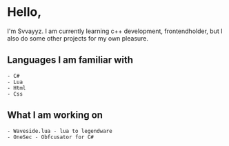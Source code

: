 # Hello,
I'm Svvayyz. I am currently learning c++ development, frontendholder, but I also do some other projects for my own pleasure. 
## Languages I am familiar with
```
- C#
- Lua
- Html
- Css
```
## What I am working on
```
- Waveside.lua - lua to legendware
- OneSec - Obfcusator for C#
```
